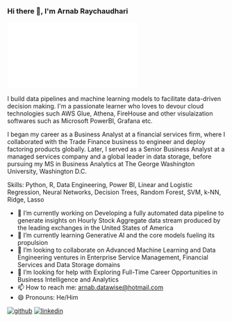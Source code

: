 ### Hi there 👋, I'm Arnab Raychaudhari
![Data pipelines and Machine Learning](BI-Analyst-Arnab-Raychaudhari.pdf)

I build data pipelines and machine learning models to facilitate data-driven decision making. I'm a passionate learner who loves to devour cloud technologies such AWS Glue, Athena, FireHouse and other visulaization softwares such as Microsoft PowerBI, Grafana etc.

I began my career as a Business Analyst at a financial services firm, where I collaborated with the Trade Finance business to engineer and deploy factoring products globally. Later, I served as a Senior Business Analyst at a managed services company and a global leader in data storage, before pursuing my MS in Business Analytics at The George Washington University, Washington D.C.

Skills: Python, R, Data Engineering, Power BI, Linear and Logistic Regression, Neural Networks, Decision Trees, Random Forest, SVM, k-NN, Ridge, Lasso

- 🔭 I’m currently working on Developing a fully automated data pipeline to generate insights on Hourly Stock Aggregate data stream produced by the leading exchanges in the United States of America 
- 🌱 I’m currently learning Generative AI and the core models fueling its propulsion 
- 👯 I’m looking to collaborate on Advanced Machine Learning and Data Engineering ventures in Enterprise Service Management, Financial Services and Data Storage domains 
- 🤔 I’m looking for help with Exploring Full-Time Career Opportunities in Business Intelligence and Analytics 
- 📫 How to reach me: arnab.datawise@hotmail.com 
- 😄 Pronouns: He/Him 


[<img src='https://cdn.jsdelivr.net/npm/simple-icons@3.0.1/icons/github.svg' alt='github' height='40'>](https://github.com/arnab-raychaudhari)  [<img src='https://cdn.jsdelivr.net/npm/simple-icons@3.0.1/icons/linkedin.svg' alt='linkedin' height='40'>](https://www.linkedin.com/in/arnabraychaudhari/)  

